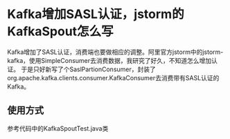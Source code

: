 # Kafka增加SASL认证，jstorm的KafkaSpout怎么写

Kafka增加了SASL认证，消费端也要做相应的调整。阿里官方jstorm中的jstorm-kafka，使用SimpleConsumer去消费数据，我研究了好久，不知道怎么增加认证。
于是只好新写了个SaslPartionConsumer，封装了org.apache.kafka.clients.consumer.KafkaConsumer去消费带有SASL认证的Kafka。

## 使用方式

参考代码中的KafkaSpoutTest.java类
